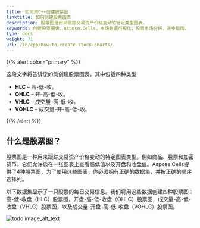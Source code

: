 ```yaml
---
title: 如何用C++创建股票图
linktitle: 如何创建股票图表
description: 股票图是用来跟踪交易资产价格变动的特定类型图表。
keywords: 创建股票图表，Aspose.Cells，市场数据可视化，股票市场分析，逐步指南。
type: docs
weight: 71
url: /zh/cpp/how-to-create-stock-charts/
---
```


{{% alert color="primary" %}}

这段文字将告诉您如何创建股票图表，其中包括四种类型:
- **HLC** – 高-低-收。
- **OHLC** – 开-高-低-收。
- **VHLC** – 成交量-高-低-收。
- **VOHLC** – 成交量-开-高-低-收。

{{% /alert %}}

## **什么是股票图？**

股票图是一种用来跟踪交易资产价格变动的特定图表类型。例如商品、股票和加密货币。它们允许您在一张图表上查看高低值以及开盘和收盘值。Aspose.Cells提供了4种股票图，为了使用这些图表，你必须拥有正确的数据集，并按正确的顺序选择列。

以下数据集显示了一只股票的每日交易信息。我们将用这些数据创建四种股票图：高-低-收盘（HLC）股票图，开盘-高-低-收盘（OHLC）股票图，成交量-高-低-收盘（VHLC）股票图，以及成交量-开盘-高-低-收盘（VOHLC）股票图。

![todo:image_alt_text](stock.chart.data.png)
